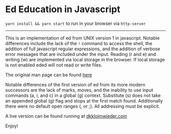 # Ed Education in Javascript

 `yarn install && yarn start` to run in your browser via `http-server`

---

This is an implementation of ed from UNIX version 1 in javascript. Notable differences include the lack of the `!` command to access the shell, the addition of full javascript regular expressions, and the addition of verbose error messages that are included under the input. Reading (r and e) and writing (w) are implemented via local storage in the browser. If local storage is not enabled eded will not read or write files. 

The original man page can be found [here](http://man.cat-v.org/unix-1st/1/ed)

Notable differences of the first version of ed from its more modern successors are the lack of marks, moves, and the inability to use input commands (a, i, and c) in a global (g) context. Substitute (s) does not take an appended global (g) flag and stops at the first match found. Additionally there were no default open ranges (_,_ or _;_). All addressing must be explicit.  

A live version  can be found running at [dkkloimwieder.com](https://dkkloimwider/ed)

Enjoy!
